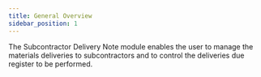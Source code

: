 ```yaml
---
title: General Overview
sidebar_position: 1
---
```


The Subcontractor Delivery Note module enables the user to manage the materials deliveries to subcontractors and to control the deliveries due register to be performed.






